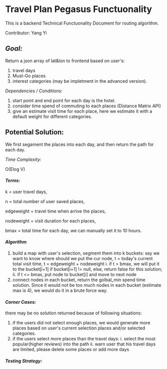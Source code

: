 # Travel Plan Pegasus Functuonality
This is a backend Technical Functuonality Document for routing algorithm. 

Contributor: Yang Yi


## *Goal:*

Return a json array of lat&lon to frontend based on user's:
1. travel days
2. Must-Go places 
3. interest categories (may be impletment in the advanced version).

*Dependencies / Conditions:*
1. start point and end point for each day is the hotel.
2. consider time spend of commuting to each places (Distance Matrix API)
3. give an estimate visit time for each place, here we estimate it with a default weight for different categories.

## Potential Solution: 

We first segament the places into each day, and then return the path for each day.


*Time Complexity:*

O(Elog V)


#### *Terms:*

k = user travel days, 

n = total number of user saved places, 

edgeweight = travel time when arrive the places, 

nodeweight = visit duration for each places,

bmax = total time for each day, we can manually set it to 10 hours.


#### *Algorithm*
1. build a map with user's selection, segment them into k buckets:
    say we want to know where should we put the cur node, t = today's current total visit time, t = edgeweight + nodeweight
    i. if t > bmax, we will put it to the bucket[i+1] if bucket[i+1] != null, else, return false for this solution;
    ii. if t <= bmax, put node to bucket[i] and move to next node
2. connect nodes in each bucket, return the golbal_min spend time solution. 
    Since it would not be too much nodes in each bucket (estimate max is 4), we would do it in a brute force way.


#### *Corner Cases:*

there may be no solution returned because of following situations:
1. if the users did not select enough places, we would generate more places based on user's current selection places and/or selected categories.
2. if the users select more places than the travel days:
    i. select the most popular(higher reviews) into the path
    ii. warn user that his travel days are limited, please delete some places or add more days 


#### *Testing Strategy:*
